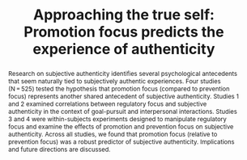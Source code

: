 ---
title: "Approaching the true self: Promotion focus predicts the experience of authenticity"
authors:
- Jinhyung Kim
- Kaiyuan Chen
- admin
- Joshua Hicks
- Rebecca Schlegel
date: ""
doi: "10.1016/j.jrp.2018.12.001"

# Schedule page publish date (NOT publication's date).
publishDate: "2018-12-23T00:00:00Z"

# Publication type.
# Legend: 0 = Uncategorized; 1 = Conference paper; 2 = Journal article;
# 3 = Preprint / Working Paper; 4 = Report; 5 = Book; 6 = Book section;
# 7 = Thesis; 8 = Patent
publication_types: ["2"]

# Publication name and optional abbreviated publication name.
publication: "*Journal of Research in Personality*"
publication_short: ""

abstract: Research on subjective authenticity identifies several psychological antecedents that seem naturally tied to subjectively authentic experiences. Four studies (N = 525) tested the hypothesis that promotion focus (compared to prevention focus) represents another shared antecedent of subjective authenticity. Studies 1 and 2 examined correlations between regulatory focus and subjective authenticity in the context of goal-pursuit and interpersonal interactions. Studies 3 and 4 were within-subjects experiments designed to manipulate regulatory focus and examine the effects of promotion and prevention focus on subjective authenticity. Across all studies, we found that promotion focus (relative to prevention focus) was a robust predictor of subjective authenticity. Implications and future directions are discussed.

# Summary. An optional shortened abstract.
summary: Promotion focus (PF) positively predicts authenticity in a variety of contexts. Goal PF predicts goal authenticity regardless of match between trait and goal PF. Trait PF predicts authenticity with approach orientation controlled for. Experimentally induced PF leads people to feel more authentic in the moment. Autonomy and competence underlie the link between PF and authenticity.

tags:
- Source Themes
featured: false

# links:
# - name: ""
#   url: ""
url_pdf: ''
url_code: ''
url_dataset: ''
url_poster: ''
url_project: 'https://osf.io/jtafx/'
url_slides: ''
url_source: ''
url_video: ''

# Featured image
# To use, add an image named `featured.jpg/png` to your page's folder. 
image:
  caption: 'Image credit: [**Unsplash**](https://unsplash.com/photos/UcI5OAPD820)'
  focal_point: ""
  preview_only: false

# Associated Projects (optional).
#   Associate this publication with one or more of your projects.
#   Simply enter your project's folder or file name without extension.
#   E.g. `internal-project` references `content/project/internal-project/index.md`.
#   Otherwise, set `projects: []`.
projects: []

---